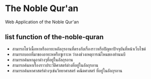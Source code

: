 # The Noble Qur'an
Web Application of the Noble Qur'an

## list function of the-noble-quran

- สามารถโชว์เนื้อหาหรืออายะหอัลกุรอานที่ตรงกับเรื่องราวหรือปัญหาปัจจุบันที่หน้าเว็บไซต์
- สามารถบอกที่มาของอายะหหรือซูเราะห ว่าลงช่วงเหตุการณ์ไหนของท่านนบี
- สามารถค้นหาดูอาต่างๆที่อยู่ในอัลกุรอาน
- สามารถค้นหาเรื่องราวประวัติศาสตร์ต่างที่อยู่ในอัลกุรอาน
- สามารถค้นหาศาสตร์ต่างๆเช่นวิทยาศาสตร์ คณิตศาสตร์ ที่อยู่ในอัลกุรอาน
